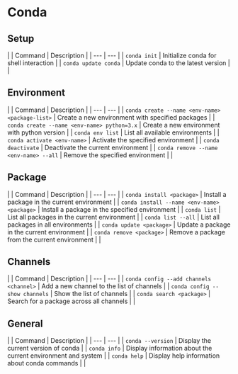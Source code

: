# Conda

## Setup
|
| Command | Description |
| --- | --- |
| `conda init` | Initialize conda for shell interaction |
| `conda update conda` | Update conda to the latest version |
|
## Environment
|
| Command | Description |
| --- | --- |
| `conda create --name <env-name> <package-list>` | Create a new environment with specified packages |
| `conda create --name <env-name> python=3.x` | Create a new environment with python version |
| `conda env list` | List all available environments |
| `conda activate <env-name>` | Activate the specified environment |
| `conda deactivate` | Deactivate the current environment |
| `conda remove --name <env-name> --all` | Remove the specified environment |
|
## Package
|
| Command | Description |
| --- | --- |
| `conda install <package>` | Install a package in the current environment |
| `conda install --name <env-name> <package>` | Install a package in the specified environment |
| `conda list` | List all packages in the current environment |
| `conda list --all` | List all packages in all environments |
| `conda update <package>` | Update a package in the current environment |
| `conda remove <package>` | Remove a package from the current environment |
|
## Channels
|
| Command | Description |
| --- | --- |
| `conda config --add channels <channel>` | Add a new channel to the list of channels |
| `conda config --show channels` | Show the list of channels |
| `conda search <package>` | Search for a package across all channels |
|
## General
|
| Command | Description |
| --- | --- |
| `conda --version` | Display the current version of conda |
| `conda info` | Display information about the current environment and system |
| `conda help` | Display help information about conda commands |
|
